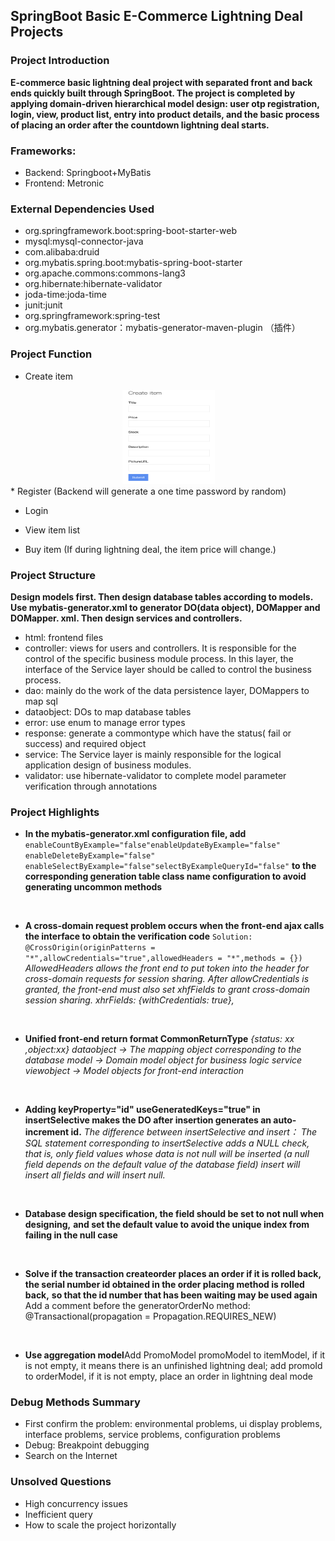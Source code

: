 ## SpringBoot Basic E-Commerce Lightning Deal Projects
### Project Introduction 

**E-commerce basic lightning deal project with separated front and back ends quickly built through SpringBoot. 
The project is completed by applying domain-driven hierarchical model design: user otp registration, login, view, product list, entry into product details, and the basic process of placing an order after the countdown lightning deal starts.**

### Frameworks: 
* Backend: Springboot+MyBatis  
* Frontend: Metronic 

### External Dependencies Used

* org.springframework.boot:spring-boot-starter-web
* mysql:mysql-connector-java
* com.alibaba:druid
* org.mybatis.spring.boot:mybatis-spring-boot-starter
* org.apache.commons:commons-lang3
* org.hibernate:hibernate-validator
* joda-time:joda-time
* junit:junit
* org.springframework:spring-test
* org.mybatis.generator：mybatis-generator-maven-plugin （插件）


### Project Function

* Create item
<div align=center><img width="150" height="150" src="https://github.com/JiaxinSong/Springboot_Lightning_Deal_Project/blob/main/img/createitem.png"/></div>
* Register (Backend will generate a one time password by random)

* Login

* View item list

* Buy item (If during lightning deal, the item price will change.)


### Project Structure
 **Design models first. Then design database tables according to models. Use mybatis-generator.xml to generator DO(data object), DOMapper and DOMapper. xml. Then design services and controllers.**

* html: frontend files 
* controller: views for  users and controllers. It is responsible for the control of the specific business module process. In this layer, the interface of the Service layer should be called to control the business process. 
* dao: mainly do the work of the data persistence layer, DOMappers to map sql 
* dataobject: DOs to map database tables
* error: use enum to manage error types
* response: generate a commontype which have the status( fail or success) and  required object
* service: The Service layer is mainly responsible for the logical application design of business modules.
* validator: use hibernate-validator to complete model parameter verification through annotations


### Project Highlights
* **In the mybatis-generator.xml configuration file, add**
`enableCountByExample="false"enableUpdateByExample="false" enableDeleteByExample="false" enableSelectByExample="false"selectByExampleQueryId="false"`
**to the corresponding generation table class name configuration to avoid generating uncommon methods**

&nbsp;
 * **A cross-domain request problem occurs when the front-end ajax calls the interface to obtain the verification code**
`Solution: @CrossOrigin(originPatterns = "*",allowCredentials="true",allowedHeaders = "*",methods = {})`
*AllowedHeaders allows the front end to put token into the header for cross-domain requests for session sharing.
After allowCredentials is granted, the front-end must also set xhfFields to grant cross-domain session sharing.
xhrFields: {withCredentials: true},*

&nbsp;
* **Unified front-end return format CommonReturnType**
*{status: xx ,object:xx}*
*dataobject -> The mapping object corresponding to the database
model -> Domain model object for business logic service
viewobject -> Model objects for front-end interaction*

&nbsp;
* **Adding keyProperty="id" useGeneratedKeys="true" in insertSelective makes the DO after insertion generates an auto-increment id.**
*The difference between insertSelective and insert：
The SQL statement corresponding to insertSelective adds a NULL check, that is, only field values ​​whose data is not null will be inserted (a null field depends on the default value of the database field) insert will insert all fields and will insert null.*

&nbsp;

* **Database design specification, the field should be set to not null when designing,**
**and set the default value to avoid the unique index from failing in the null case**

&nbsp;

* **Solve if the transaction createorder places an order if it is rolled back,**
**the serial number id obtained in the order placing method is rolled back,**
**so that the id number that has been waiting may be used again**
Add a comment before the generatorOrderNo method:
@Transactional(propagation = Propagation.REQUIRES_NEW)

&nbsp;

* **Use aggregation model**Add PromoModel promoModel to itemModel, if it is not empty, it means there is an unfinished lightning deal; add promoId to orderModel, if it is not empty, place an order in lightning deal mode 

### Debug Methods Summary
* First confirm the problem: environmental problems, ui display problems, interface problems, service problems, configuration problems
* Debug: Breakpoint debugging
* Search on the Internet


### Unsolved Questions
* High concurrency issues
* Inefficient query
* How to scale the project horizontally


















